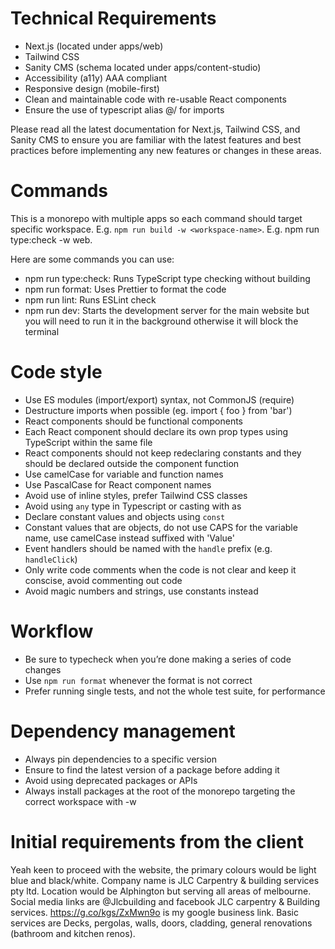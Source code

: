 # Technical Requirements

- Next.js (located under apps/web)
- Tailwind CSS
- Sanity CMS (schema located under apps/content-studio)
- Accessibility (a11y) AAA compliant
- Responsive design (mobile-first)
- Clean and maintainable code with re-usable React components
- Ensure the use of typescript alias @/ for imports

Please read all the latest documentation for Next.js, Tailwind CSS, and Sanity CMS to ensure you are familiar with the latest features and best practices before implementing any new features or changes in these areas.

# Commands

This is a monorepo with multiple apps so each command should target specific workspace.
E.g. `npm run build -w <workspace-name>`. E.g. npm run type:check -w web.

Here are some commands you can use:

- npm run type:check: Runs TypeScript type checking without building
- npm run format: Uses Prettier to format the code
- npm run lint: Runs ESLint check
- npm run dev: Starts the development server for the main website but you will need to run it in the background otherwise it will block the terminal

# Code style

- Use ES modules (import/export) syntax, not CommonJS (require)
- Destructure imports when possible (eg. import { foo } from 'bar')
- React components should be functional components
- Each React component should declare its own prop types using TypeScript within the same file
- React components should not keep redeclaring constants and they should be declared outside the component function
- Use camelCase for variable and function names
- Use PascalCase for React component names
- Avoid use of inline styles, prefer Tailwind CSS classes
- Avoid using `any` type in Typescript or casting with as
- Declare constant values and objects using `const`
- Constant values that are objects, do not use CAPS for the variable name, use camelCase instead suffixed with 'Value'
- Event handlers should be named with the `handle` prefix (e.g. `handleClick`)
- Only write code comments when the code is not clear and keep it conscise, avoid commenting out code
- Avoid magic numbers and strings, use constants instead

# Workflow

- Be sure to typecheck when you’re done making a series of code changes
- Use `npm run format` whenever the format is not correct
- Prefer running single tests, and not the whole test suite, for performance

# Dependency management

- Always pin dependencies to a specific version
- Ensure to find the latest version of a package before adding it
- Avoid using deprecated packages or APIs
- Always install packages at the root of the monorepo targeting the correct workspace with -w <workspace-name>

# Initial requirements from the client

Yeah keen to proceed with the website, the primary colours would be light blue and black/white.
Company name is JLC Carpentry & building services pty ltd. Location would be Alphington but serving all areas of melbourne.
Social media links are @Jlcbuilding and facebook JLC carpentry & Building services. https://g.co/kgs/ZxMwn9o is my google business link. Basic services are Decks, pergolas, walls, doors, cladding, general renovations (bathroom and kitchen renos).
